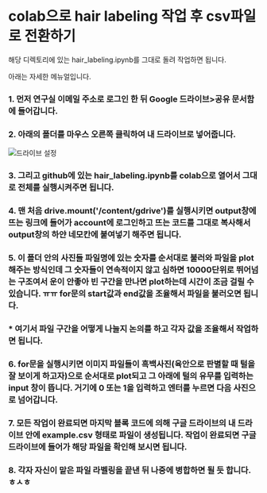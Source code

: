 # colab으로 hair labeling 작업 후 csv파일로 전환하기

해당 디렉토리에 있는 hair_labeling.ipynb를 그대로 돌려 작업하면 됩니다.

아래는 자세한 메뉴얼입니다.


### 1. 먼저 연구실 이메일 주소로 로그인 한 뒤 Google 드라이브>공유 문서함에 들어갑니다.

### 2. 아래의 폴더를 마우스 오른쪽 클릭하여 내 드라이브로 넣어줍니다.
![드라이브 설정](https://user-images.githubusercontent.com/39727494/86948722-86d46180-c188-11ea-9c10-3a4d3b8bb7a5.png)

### 3. 그리고 github에 있는 hair_labeling.ipynb를 colab으로 열어서 그대로 전체를 실행시켜주면 됩니다.

### 4. 맨 처음 drive.mount('/content/gdrive')를 실행시키면 output창에 뜨는 링크에 들어가 account에 로그인하고 뜨는 코드를 그대로 복사해서 output창의 하얀 네모칸에 붙여넣기 해주면 됩니다.

### 5. 이 폴더 안의 사진들 파일명에 있는 숫자를 순서대로 불러와 파일을 plot해주는 방식인데 그 숫자들이 연속적이지 않고 심하면 10000단위로 뛰어넘는 구조여서 운이 안좋아 빈 구간을 만나면 plot하는데 시간이 조금 걸릴 수 있습니다. ㅠㅠ for문의 start값과 end값을 조율해서 파일을 불러오면 됩니다. 
### * 여기서 파일 구간을 어떻게 나눌지 논의를 하고 각자 값을 조율해서 작업하면 됩니다.

### 6. for문을 실행시키면 이미지 파일들이 흑백사진(육안으로 판별할 때 털을 잘 보이게 하고자)으로 순서대로 plot되고 그 아래에 털의 유무를 입력하는 input 창이 뜹니다. 거기에 0 또는 1을 입력하고 엔터를 누르면 다음 사진으로 넘어갑니다.

### 7. 모든 작업이 완료되면 마지막 블록 코드에 의해 구글 드라이브의 내 드라이브 안에 example.csv 형태로 파일이 생성됩니다. 작업이 완료되면 구글 드라이브에 들어가 해당 파일을 확인해 보시면 됩니다.

### 8. 각자 자신이 맡은 파일 라벨링을 끝낸 뒤 나중에 병합하면 될 듯 합니다. ㅎㅅㅎ

